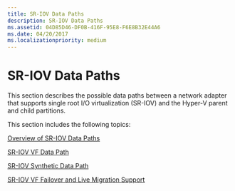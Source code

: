 ```yaml
---
title: SR-IOV Data Paths
description: SR-IOV Data Paths
ms.assetid: 04D85D46-DF0B-416F-95E8-F6E8B32E44A6
ms.date: 04/20/2017
ms.localizationpriority: medium
---
```


# SR-IOV Data Paths


This section describes the possible data paths between a network adapter that supports single root I/O virtualization (SR-IOV) and the Hyper-V parent and child partitions.

This section includes the following topics:

[Overview of SR-IOV Data Paths](overview-of-sr-iov-data-paths.md)

[SR-IOV VF Data Path](sr-iov-vf-data-path.md)

[SR-IOV Synthetic Data Path](sr-iov-synthetic-data-path.md)

[SR-IOV VF Failover and Live Migration Support](sr-iov-vf-failover-and-live-migration-support.md)

 

 





